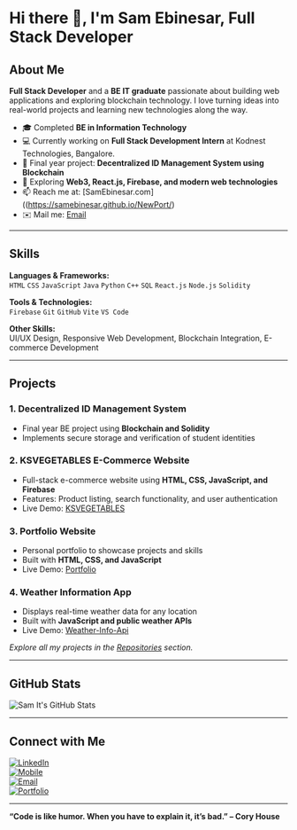 # Hi there 👋, I'm Sam Ebinesar, Full Stack Developer

## About Me
**Full Stack Developer** and a **BE IT graduate** passionate about building web applications and exploring blockchain technology. I love turning ideas into real-world projects and learning new technologies along the way.

- 🎓 Completed **BE in Information Technology**  
- 💻 Currently working on **Full Stack Development Intern** at Kodnest Technologies, Bangalore.  
- 🔗 Final year project: **Decentralized ID Management System using Blockchain**
- 🌱 Exploring **Web3, React.js, Firebase, and modern web technologies**  
- 📫 Reach me at: [SamEbinesar.com]((https://samebinesar.github.io/NewPort/)
- ✉️ Mail me:  [ Email](mailto:samebinesar2004@gmail.com)  

---

## Skills

**Languages & Frameworks:**  
`HTML` `CSS` `JavaScript` `Java` `Python` `C++` `SQL` `React.js` `Node.js` `Solidity`  

**Tools & Technologies:**  
`Firebase` `Git` `GitHub` `Vite` `VS Code`  

**Other Skills:**  
UI/UX Design, Responsive Web Development, Blockchain Integration, E-commerce Development  

---

## Projects
### 1. **Decentralized ID Management System**
- Final year BE project using **Blockchain and Solidity**  
- Implements secure storage and verification of student identities  


### 2. **KSVEGETABLES E-Commerce Website**
- Full-stack e-commerce website using **HTML, CSS, JavaScript, and Firebase**  
- Features: Product listing, search functionality, and user authentication  
- Live Demo: [KSVEGETABLES](https://samebinesar.github.io/KSVEGETABLES.com/)

### 3. **Portfolio Website**
- Personal portfolio to showcase projects and skills  
- Built with **HTML, CSS, and JavaScript**  
- Live Demo: [Portfolio](https://samebinesar.github.io/NewPort/)

### 4. **Weather Information App**
- Displays real-time weather data for any location  
- Built with **JavaScript and public weather APIs**
- Live Demo: [Weather-Info-Api](https://samebinesar.github.io/Weather-api/)


*Explore all my projects in the [Repositories](https://github.com/samebinesar?tab=repositories) section.*  

---

## GitHub Stats

![Sam It's GitHub Stats](https://github-readme-stats.vercel.app/api?username=samebinesar&show_icons=true&theme=radical)

---

## Connect with Me

[![LinkedIn](https://img.shields.io/badge/LinkedIn-Sam_It-blue?style=for-the-badge&logo=linkedin)](www.linkedin.com/in/sam-it-2247202b6)  
[![Mobile](https://img.shields.io/badge/Mobile-+91-25BFFF?style=for-the-badge&logo=android)](tel:+91-6383011956)  
[![Email](https://img.shields.io/badge/Email-samebinesar@gmail.com-red?style=for-the-badge&logo=gmail)](mailto:samebinesar2004@gmail.com)  
[![Portfolio](https://img.shields.io/badge/Portfolio-Website-orange?style=for-the-badge&logo=github)](https://samebinesar.github.io/NewPort/)

---

**“Code is like humor. When you have to explain it, it’s bad.” – Cory House**

